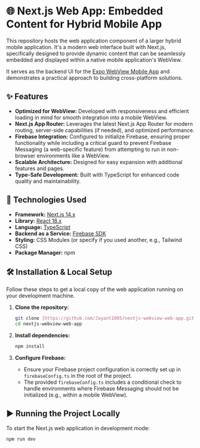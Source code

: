 # 🌐 Next.js Web App: Embedded Content for Hybrid Mobile App

This repository hosts the web application component of a larger hybrid mobile application. It's a modern web interface built with Next.js, specifically designed to provide dynamic content that can be seamlessly embedded and displayed within a native mobile application's WebView.

It serves as the backend UI for the [Expo WebView Mobile App](https://github.com/Jayant1005/expo-webview-mobile-app) and demonstrates a practical approach to building cross-platform solutions.

## ✨ Features

* **Optimized for WebView:** Developed with responsiveness and efficient loading in mind for smooth integration into a mobile WebView.
* **Next.js App Router:** Leverages the latest Next.js App Router for modern routing, server-side capabilities (if needed), and optimized performance.
* **Firebase Integration:** Configured to initialize Firebase, ensuring proper functionality while including a critical guard to prevent Firebase Messaging (a web-specific feature) from attempting to run in non-browser environments like a WebView.
* **Scalable Architecture:** Designed for easy expansion with additional features and pages.
* **Type-Safe Development:** Built with TypeScript for enhanced code quality and maintainability.

## 🚀 Technologies Used

* **Framework:** [Next.js 14.x](https://nextjs.org/)
* **Library:** [React 18.x](https://react.dev/)
* **Language:** [TypeScript](https://www.typescriptlang.org/)
* **Backend as a Service:** [Firebase SDK](https://firebase.google.com/docs/web/setup)
* **Styling:** CSS Modules (or specify if you used another, e.g., Tailwind CSS)
* **Package Manager:** npm

## 🛠️ Installation & Local Setup

Follow these steps to get a local copy of the web application running on your development machine.

1.  **Clone the repository:**
    ```bash
    git clone [https://github.com/Jayant1005/nextjs-webview-web-app.git](https://github.com/Jayant1005/nextjs-webview-web-app.git)
    cd nextjs-webview-web-app
    ```

2.  **Install dependencies:**
    ```bash
    npm install
    ```

3.  **Configure Firebase:**
    * Ensure your Firebase project configuration is correctly set up in `firebaseConfig.ts` in the root of the project.
    * The provided `firebaseConfig.ts` includes a conditional check to handle environments where Firebase Messaging should not be initialized (e.g., within a mobile WebView).

## ▶️ Running the Project Locally

To start the Next.js web application in development mode:

```bash
npm run dev
